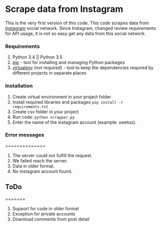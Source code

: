 # Scrape data from Instagram

This is the very first version of this code. This code scrapes data from [Instagram](https://www.instagram.com/) social network. Since Instagram, changed review requirements for API usage, it is not so easy get any data from this social network. 

### Requirements
1. Python 3.4 || Python 3.5
2. [pip](https://pypi.python.org/pypi/pip/1.0.2) - tool for installing and managing Python packages
3. [virtualenv](http://docs.python-guide.org/en/latest/dev/virtualenvs/) (not required) - tool to keep the dependencies required by different projects in separate places
 
### Installation
1. Create virtual environment in your project folder
2. Install required libraries and packages
   <code>pip install -r requirements.txt</code>
3. Create csv folder in your project
4. Run code:
   <code>python scrapper.py</code>
5. Enter the name of the instagram account (example: swetus).

### Error messages
==============
1. The server could not fulfill the request. 
2. We failed reach the server.
3. Data in older format.
4. No instagram account found.

## ToDo
=======
1. Support for code in older format 
2. Exception for private accounts
3. Download comments from post detail

